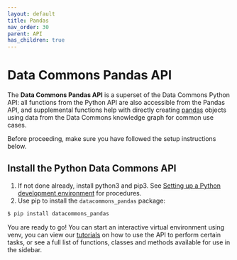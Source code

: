 ```yaml
---
layout: default
title: Pandas
nav_order: 30
parent: API
has_children: true
---
```


# Data Commons Pandas API

The **Data Commons Pandas API** is a superset of the Data Commons Python API:
all functions from the Python API are also accessible from
the Pandas API, and supplemental functions help with directly creating
[pandas](https://pandas.pydata.org/)
objects using data from the Data Commons knowledge graph for common
use cases. 

Before proceeding, make sure you have followed the setup instructions below.

## Install the Python Data Commons API

1. If not done already, install python3 and pip3. See [Setting up a Python development environment](https://cloud.google.com/python/docs/setup#installing_python) for procedures.
1. Use pip to install the `datacommons_pandas` package:

```bash
$ pip install datacommons_pandas
```

You are ready to go! You can start an interactive virtual environment using venv, you can view our [tutorials](/tutorials) on how to use the
API to perform certain tasks, or see a full list of functions, classes and
methods available for use in the sidebar.


